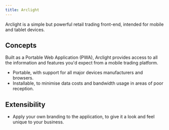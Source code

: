 ```yaml
---
title: Arclight
---
```


Arclight is a simple but powerful retail trading front-end, intended for mobile and tablet devices.

## Concepts

Built as a Portable Web Application (PWA), Arclight provides access to all the information and features you'd expect from a mobile trading platform.

* Portable, with support for all major devices manufacturers and browsers.
* Installable, to minimise data costs and bandwidth usage in areas of poor reception.

## Extensibility

* Apply your own branding to the application, to give it a look and feel unique to your business.
